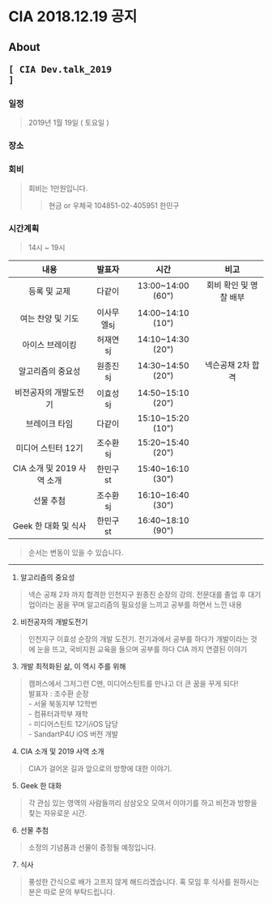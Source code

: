 # CIA 2018.12.19 공지

## About <pre><code>[ CIA Dev.talk_2019 ]</code></pre>

### 일정
> 2019년 1월 19일 ( 토요일 )

### 장소
> 

### 회비
> 회비는 1만원입니다.
>> 현금 or 우체국 104851-02-405951 한민구

### 시간계획
> 14시 ~ 19시

|  <center>내용</center> |  <center>발표자</center> |  <center>시간</center> |  <center>비고</center>
|:--------:|:--------:|:--------:|:--------:|
| 등록 및 교제 | 다같이 | 13:00~14:00 (60")|회비 확인 및 명찰 배부|
| 여는 찬양 및 기도 | 이사무엘sj | 14:00~14:10 (10") | |
| 아이스 브레이킹 | 허재연sj | 14:10~14:30 (20") | |
| 알고리즘의 중요성 | 원종진sj | 14:30~14:50 (20") | 넥슨공채 2차 합격 |
| 비전공자의 개발도전기 | 이효성sj | 14:50~15:10 (20") |  |
| 브레이크 타임 | 다같이 | 15:10~15:20 (10") | |
| 미디어 스틴터 12기 | 조수환sj | 15:20~15:40 (20") |  |
| CIA 소개 및 2019 사역 소개 | 한민구st | 15:40~16:10 (30") | |
| 선물 추첨 | 조수환sj | 16:10~16:40 (30") | |
| Geek 한 대화 및 식사 | 한민구st | 16:40~18:10 (90") | |

> 순서는 변동이 있을 수 있습니다.

<hr>

1. 알고리즘의 중요성
> 넥슨 공채 2차 까지 합격한 인천지구 원종진 순장의 강의.
> 전문대를 졸업 후 대기업이라는 꿈을 꾸며 알고리즘의 필요성을 느끼고 공부를 하면서 느낀 내용

2. 비전공자의 개발도전기
> 인천지구 이효성 순장의 개발 도전기. 전기과에서 공부를 하다가 개발이라는 것에 눈을 뜨고, 국비지원 교육을 들으며 공부를 하다 CIA 까지 연결된 이야기

3. 개발 최적화된 삶, 이 역시 주를 위해
> 캠퍼스에서 그저그런 C맨, 미디어스틴트를 만나고 더 큰 꿈을 꾸게 되다!  
> 발표자 : 조수환 순장  
    - 서울 북동지부 12학번  
    - 컴퓨터과학부 재학  
    - 미디어스틴트 12기/iOS 담당  
    - SandartP4U iOS 버전 개발

4. CIA 소개 및 2019 사역 소개
> CIA가 걸어온 길과 앞으로의 방향에 대한 이야기.

5. Geek 한 대화
> 각 관심 있는 영역의 사람들끼리 삼삼오오 모여서 이야기를 하고 비전과 방향을 찾는 자유로운 시간.

6. 선물 추첨
> 소정의 기념품과 선물이 증정될 예정입니다.

7. 식사
> 풍성한 간식으로 배가 고프지 않게 해드리겠습니다. 혹 모임 후 식사를 원하시는 분은 따로 문의 부탁드립니다.
